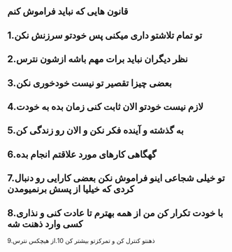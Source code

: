 قانون هایی که نباید فراموش کنم
---
1.تو تمام تلاشتو داری میکنی پس خودتو سرزنش نکن
---
2.نظر دیگران نباید برات مهم باشه ازشون نترس
---
3.بعضی چیزا تقصیر تو نیست خودخوری نکن
---
4.لازم نیست خودتو الان ثابت کنی زمان بده به خودت
---
5.به گذشته و آینده فکر نکن و الان رو زندگی کن
---
6.گهگاهی کارهای مورد علاقتم انجام بده
---
7.تو خیلی شجاعی اینو فراموش نکن بعضی کارایی رو دنبال کردی که خیلیا از پسش برنمیومدن
---
8.با خودت تکرار کن من از همه بهترم تا عادت کنی و نذاری کسی وارد ذهنت شه
---
9.ذهنتو کنترل کن و تمرکزتو بیشتر کن
10.از هیچکس نترس
